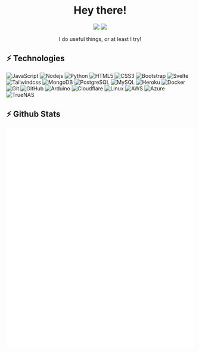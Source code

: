 <h1 align="center">Hey there!</h1>
<p align="center">
  <img src="https://img.shields.io/badge/powered by-oxygen-white?style=for-the-badge&labelColor=4D4D4D"> <img src="https://img.shields.io/badge/And-coffee-6f4e37?style=for-the-badge&labelColor=4D4D4D"> 
  </p>

<p align="center">I do useful things, or at least I try!</p>

## ⚡ Technologies

<p align="center">
  
![JavaScript](https://img.shields.io/badge/-JavaScript-F7DF1E?style=flat-square&logo=javascript&logoColor=white)
![Nodejs](https://img.shields.io/badge/-Nodejs-339933?style=flat-square&logo=Node.js&logoColor=white)
![Python](https://img.shields.io/badge/-Python-3776AB?style=flat-square&logo=Python&logoColor=white)
![HTML5](https://img.shields.io/badge/-HTML5-E34F26?style=flat-square&logo=html5&logoColor=white)
![CSS3](https://img.shields.io/badge/-CSS3-1572B6?style=flat-square&logo=css3&logoColor=white)
![Bootstrap](https://img.shields.io/badge/-Bootstrap-7952B3?style=flat-square&logo=bootstrap&logoColor=white)
![Svelte](https://img.shields.io/badge/-Svelte-ff3e00?style=flat-square&logo=svelte&logoColor=white)
![Tailwindcss](https://img.shields.io/badge/-TailwindCSS-0ea5e9?style=flat-square&logo=tailwindcss&logoColor=white)
![MongoDB](https://img.shields.io/badge/-MongoDB-47A248?style=flat-square&logo=mongodb&logoColor=white)
![PostgreSQL](https://img.shields.io/badge/-PostgreSQL-4169E1?style=flat-square&logo=postgresql&logoColor=white)
![MySQL](https://img.shields.io/badge/-MySQL-4479A1?style=flat-square&logo=mysql&logoColor=white)
![Heroku](https://img.shields.io/badge/-Heroku-430098?style=flat-square&logo=heroku&logoColor=white)
![Docker](https://img.shields.io/badge/-Docker-2496ED?style=flat-square&logo=docker&logoColor=white)
![Git](https://img.shields.io/badge/-Git-F05032?style=flat-square&logo=git&logoColor=white)
![GitHub](https://img.shields.io/badge/-GitHub-181717?style=flat-square&logo=github&logoColor=white)
![Arduino](https://img.shields.io/badge/-Arduino-00979D?style=flat-square&logo=arduino&logoColor=white)
![Cloudflare](https://img.shields.io/badge/-Cloudflare-F38020?style=flat-square&logo=cloudflare&logoColor=white)
![Linux](https://img.shields.io/badge/-Linux-FCC624?style=flat-square&logo=linux&logoColor=white)
![AWS](https://img.shields.io/badge/-Amazon%20AWS-232F3E?style=flat-square&logo=amazonaws&logoColor=white)
![Azure](https://img.shields.io/badge/-Microsoft%20Azure-0080FF?style=flat-square&logo=microsoftazure&logoColor=white)
![TrueNAS](https://img.shields.io/badge/-TrueNAS-0095D5?style=flat-square&logo=truenas&logoColor=white)
</p>

## ⚡ Github Stats
<p align="center">
    <img src="https://raw.githubusercontent.com/shadowoff09/github-stats/master/generated/overview.svg#gh-dark-mode-only">
    <img src="https://raw.githubusercontent.com/shadowoff09/github-stats/master/generated/languages.svg#gh-dark-mode-only">
</p>



